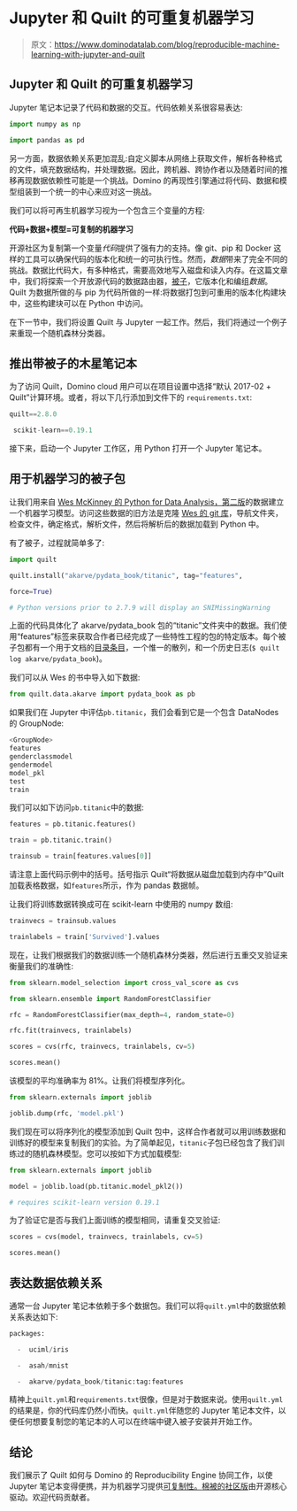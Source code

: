 # Jupyter 和 Quilt 的可重复机器学习

> 原文：<https://www.dominodatalab.com/blog/reproducible-machine-learning-with-jupyter-and-quilt>

## Jupyter 和 Quilt 的可重复机器学习

Jupyter 笔记本记录了代码和数据的交互。代码依赖关系很容易表达:

```py
import numpy as np

import pandas as pd
```

另一方面，数据依赖关系更加混乱:自定义脚本从网络上获取文件，解析各种格式的文件，填充数据结构，并处理数据。因此，跨机器、跨协作者以及随着时间的推移再现数据依赖性可能是一个挑战。Domino 的再现性引擎通过将代码、数据和模型组装到一个统一的中心来应对这一挑战。

我们可以将可再生机器学习视为一个包含三个变量的方程:

**代码+数据+模型=可复制的机器学习**

开源社区为复制第一个变量*代码*提供了强有力的支持。像 git、pip 和 Docker 这样的工具可以确保代码的版本化和统一的可执行性。然而，*数据*带来了完全不同的挑战。数据比代码大，有多种格式，需要高效地写入磁盘和读入内存。在这篇文章中，我们将探索一个开放源代码的数据路由器，[被子](https://quiltdata.com/)，它版本化和编组*数据*。Quilt 为数据所做的与 pip 为代码所做的一样:将数据打包到可重用的版本化构建块中，这些构建块可以在 Python 中访问。

在下一节中，我们将设置 Quilt 与 Jupyter 一起工作。然后，我们将通过一个例子来重现一个随机森林分类器。

## 推出带被子的木星笔记本

为了访问 Quilt，Domino cloud 用户可以在项目设置中选择“默认 2017-02 + Quilt”计算环境。或者，将以下几行添加到文件下的 `requirements.txt`:

```py
quilt==2.8.0

 scikit-learn==0.19.1
```

接下来，启动一个 Jupyter 工作区，用 Python 打开一个 Jupyter 笔记本。

## 用于机器学习的被子包

让我们用来自 [Wes McKinney 的 Python for Data Analysis，第二版](http://wesmckinney.com/pages/book.html)的数据建立一个机器学习模型。访问这些数据的旧方法是克隆 [Wes 的 git 库](https://github.com/wesm/pydata-book)，导航文件夹，检查文件，确定格式，解析文件，然后将解析后的数据加载到 Python 中。

有了被子，过程就简单多了:

```py
import quilt

quilt.install("akarve/pydata_book/titanic", tag="features",

force=True)

# Python versions prior to 2.7.9 will display an SNIMissingWarning
```

上面的代码具体化了 akarve/pydata_book 包的“titanic”文件夹中的数据。我们使用“features”标签来获取合作者已经完成了一些特性工程的包的特定版本。每个被子包都有一个用于文档的[目录条目](https://quiltdata.com/package/akarve/pydata_book)，一个惟一的散列，和一个历史日志(`$ quilt log akarve/pydata_book`)。

我们可以从 Wes 的书中导入如下数据:

```py
from quilt.data.akarve import pydata_book as pb
```

如果我们在 Jupyter 中评估`pb.titanic`，我们会看到它是一个包含 DataNodes 的 GroupNode:

```py
<GroupNode>
features
genderclassmodel
gendermodel
model_pkl
test
train
```

我们可以如下访问`pb.titanic`中的数据:

```py
features = pb.titanic.features()

train = pb.titanic.train()

trainsub = train[features.values[0]]
```

请注意上面代码示例中的括号。括号指示 Quilt“将数据从磁盘加载到内存中”Quilt 加载表格数据，如`features`所示，作为 pandas 数据帧。

让我们将训练数据转换成可在 scikit-learn 中使用的 numpy 数组:

```py
trainvecs = trainsub.values

trainlabels = train['Survived'].values
```

现在，让我们根据我们的数据训练一个随机森林分类器，然后进行五重交叉验证来衡量我们的准确性:

```py
from sklearn.model_selection import cross_val_score as cvs

from sklearn.ensemble import RandomForestClassifier

rfc = RandomForestClassifier(max_depth=4, random_state=0)

rfc.fit(trainvecs, trainlabels)

scores = cvs(rfc, trainvecs, trainlabels, cv=5)

scores.mean()
```

该模型的平均准确率为 81%。让我们将模型序列化。

```py
from sklearn.externals import joblib

joblib.dump(rfc, 'model.pkl')
```

我们现在可以将序列化的模型添加到 Quilt 包中，这样合作者就可以用训练数据和训练好的模型来复制我们的实验。为了简单起见，`titanic`子包已经包含了我们训练过的随机森林模型。您可以按如下方式加载模型:

```py
from sklearn.externals import joblib

model = joblib.load(pb.titanic.model_pkl2())

# requires scikit-learn version 0.19.1
```

为了验证它是否与我们上面训练的模型相同，请重复交叉验证:

```py
scores = cvs(model, trainvecs, trainlabels, cv=5)

scores.mean()
```

## 表达数据依赖关系

通常一台 Jupyter 笔记本依赖于多个数据包。我们可以将`quilt.yml`中的数据依赖关系表达如下:

```py
packages:

  -  uciml/iris

  -  asah/mnist

  -  akarve/pydata_book/titanic:tag:features
```

精神上`quilt.yml`和`requirements.txt`很像，但是对于数据来说。使用`quilt.yml`的结果是，你的代码库仍然小而快。`quilt.yml`伴随您的 Jupyter 笔记本文件，以便任何想要复制您的笔记本的人可以在终端中键入被子安装并开始工作。

## 结论

我们展示了 Quilt 如何与 Domino 的 Reproducibility Engine 协同工作，以使 Jupyter 笔记本变得便携，并为机器学习提供[可复制性。](/blog/reproducible-data-science)[棉被的社区版](https://quiltdata.com/)由开源核心驱动。欢迎代码贡献者。